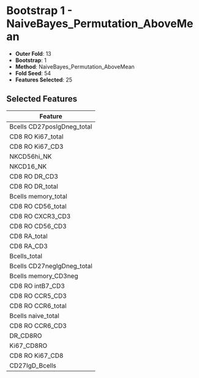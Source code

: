 # Bootstrap 1 - NaiveBayes_Permutation_AboveMean

- **Outer Fold**: 13
- **Bootstrap**: 1
- **Method**: NaiveBayes_Permutation_AboveMean
- **Fold Seed**: 54
- **Features Selected**: 25

## Selected Features

| Feature |
|---------|
| Bcells CD27posIgDneg_total |
| CD8 RO Ki67_total |
| CD8  RO Ki67_CD3 |
| NKCD56hi_NK |
| NKCD16_NK |
| CD8 RO DR_CD3 |
| CD8 RO DR_total |
| Bcells memory_total |
| CD8 RO CD56_total |
| CD8 RO CXCR3_CD3 |
| CD8 RO CD56_CD3 |
| CD8 RA_total |
| CD8 RA_CD3 |
| Bcells_total |
| Bcells CD27negIgDneg_total |
| Bcells memory_CD3neg |
| CD8 RO intB7_CD3 |
| CD8 RO CCR5_CD3 |
| CD8 RO CCR6_total |
| Bcells naive_total |
| CD8 RO CCR6_CD3 |
| DR_CD8RO |
| Ki67_CD8RO |
| CD8 RO Ki67_CD8 |
| CD27IgD_Bcells |
